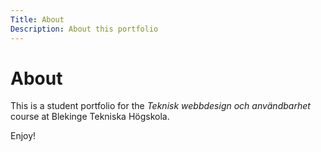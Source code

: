 ```yaml
---
Title: About
Description: About this portfolio
---
```


About
================

This is a student portfolio for the *Teknisk webbdesign och användbarhet* course at Blekinge Tekniska Högskola.

Enjoy!